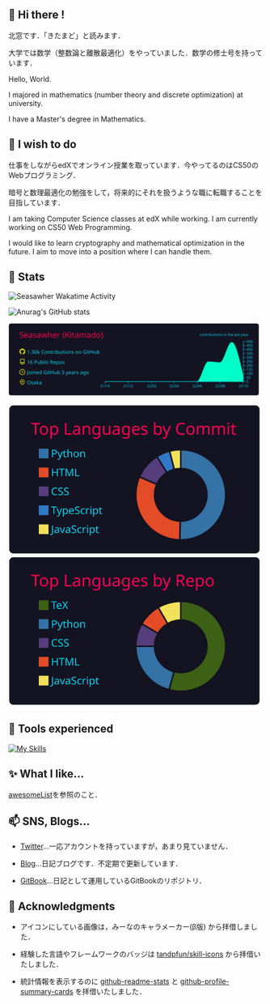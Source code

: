 ## 👋 Hi there !

北窓です．「きたまど」と読みます．

大学では数学（整数論と離散最適化）をやっていました．数学の修士号を持っています．

Hello, World.

I majored in mathematics (number theory and discrete optimization) at university.

I have a Master's degree in Mathematics.

## 🌱 I wish to do

仕事をしながらedXでオンライン授業を取っています．今やってるのはCS50のWebプログラミング．

暗号と数理最適化の勉強をして，将来的にそれを扱うような職に転職することを目指しています．

I am taking Computer Science classes at edX while working. I am currently working on CS50 Web Programming.

I would like to learn cryptography and mathematical optimization in the future. I aim to move into a position where I can handle them.

## 🔭 Stats

<img
  src="https://github.com/Seasawher/Seasawher/blob/main/images/stat.svg"
  alt="Seasawher Wakatime Activity"
/>


![Anurag's GitHub stats](https://github-readme-stats.vercel.app/api?username=Seasawher&count_private=true&theme=github_dark&show_icons=true)


[![](https://raw.githubusercontent.com/Seasawher/Seasawher/main/profile-summary-card-output/2077/0-profile-details.svg)](https://github.com/vn7n24fzkq/github-profile-summary-cards)

[![](https://raw.githubusercontent.com/Seasawher/Seasawher/main/profile-summary-card-output/2077/2-most-commit-language.svg)](https://github.com/vn7n24fzkq/github-profile-summary-cards) [![](https://raw.githubusercontent.com/Seasawher/Seasawher/main/profile-summary-card-output/2077/1-repos-per-language.svg)](https://github.com/vn7n24fzkq/github-profile-summary-cards)

## 🧰 Tools experienced

[![My Skills](https://skillicons.dev/icons?i=bootstrap,jquery,laravel,django,mysql,sqlite,git,vscode&theme=dark)](https://skillicons.dev)

## :sparkles: What I like...

[awesomeList](./awesomeList.md)を参照のこと．

## 📫 SNS, Blogs...

* [Twitter](https://twitter.com/seasawher)...一応アカウントを持っていますが，あまり見ていません．

* [Blog](https://seasawher.hatenablog.com/)...日記ブログです．不定期で更新しています．

* [GitBook](https://kitamado.gitbook.io/diary/)...日記として運用しているGitBookのリポジトリ．

## :bow: Acknowledgments

* アイコンにしている画像は，みーなのキャラメーカー(β版) から拝借しました．

* 経験した言語やフレームワークのバッジは [tandpfun/skill-icons](https://github.com/tandpfun/skill-icons#icons-list) から拝借いたしました．

* 統計情報を表示するのに [github-readme-stats](https://github.com/anuraghazra/github-readme-stats) と [github-profile-summary-cards](https://github.com/vn7n24fzkq/github-profile-summary-cards) を拝借いたしました．
